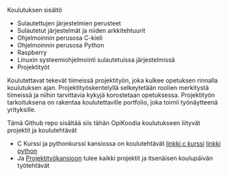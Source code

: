 Koulutuksen sisältö

   - Sulautettujen järjestelmien perusteet
   - Sulautetut järjestelmät ja niiden arkkitehtuurit
   - Ohjelmoinnin perusosa C-kieli
   - Ohjelmoinnin perusosa Python
   - Raspberry
   - Linuxin systeemiohjelmointi sulautetuissa järjestelmissä
   - Projektityöt

Koulutettavat tekevät tiimeissä projektityön, joka kulkee opetuksen rinnalla koulutuksen ajan. Projektityöskentelyllä selkeytetään roolien merkitystä tiimeissä ja niihin tarvittavia kykyjä korostetaan opetuksessa. Projektityön tarkoituksena on rakentaa koulutettaville portfolio, joka toimii työnäytteenä yrityksille.

Tämä Github repo sisältää siis tähän OpiKoodia koulutukseen liityvät projektit ja koulutehtävät

- C Kurssi ja pythonkurssi kansiossa on koulutehtävät
[linkki c kurssi](https://github.com/JIMH1/Opi_Koodia/tree/main/Ckurssi)
[linkki python](https://github.com/JIMH1/Opi_Koodia/tree/main/pythonkurssi)
- Ja [Projektityökansioon](https://github.com/JIMH1/Opi_Koodia/tree/main/Projektityot) tulee kaikki projektit ja itsenäisen koulupäivän työtehtävät
